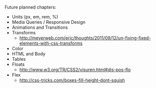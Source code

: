 Future planned chapters:

- Units (px, em, rem, %)
- Media Queries / Responsive Design
- Animations and Transitions
- Transforms
    - http://meyerweb.com/eric/thoughts/2011/09/12/un-fixing-fixed-elements-with-css-transforms
- Color
- HTML and Body
- Tables
- Floats
    - http://www.w3.org/TR/CSS2/visuren.html#dis-pos-flo
- Flex
    - http://css-tricks.com/boxes-fill-height-dont-squish